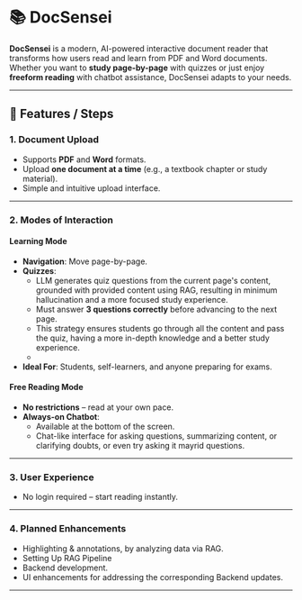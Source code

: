 # 📚 DocSensei

**DocSensei** is a modern, AI-powered interactive document reader that transforms how users read and learn from PDF and Word documents.  
Whether you want to **study page-by-page** with quizzes or just enjoy **freeform reading** with chatbot assistance, DocSensei adapts to your needs.

---

## 🚀 Features / Steps

### 1. **Document Upload**
- Supports **PDF** and **Word** formats.
- Upload **one document at a time** (e.g., a textbook chapter or study material).
- Simple and intuitive upload interface.

---

### 2. **Modes of Interaction**

#### **Learning Mode**
- **Navigation**: Move page-by-page.
- **Quizzes**:  
  - LLM generates quiz questions from the current page's content, grounded with provided content using RAG, resulting in minimum hallucination and a more focused study experience.
  - Must answer **3 questions correctly** before advancing to the next page.
  - This strategy ensures students go through all the content and pass the quiz, having a more in-depth knowledge and a better study experience.
  - 
- **Ideal For**: Students, self-learners, and anyone preparing for exams.

#### **Free Reading Mode**
- **No restrictions** – read at your own pace.
- **Always-on Chatbot**:  
  - Available at the bottom of the screen.
  - Chat-like interface for asking questions, summarizing content, or clarifying doubts, or even try asking it mayrid questions.

---

### 3. **User Experience**
- No login required – start reading instantly.
---

### 4. **Planned Enhancements**
- Highlighting & annotations, by analyzing data via RAG.
- Setting Up RAG Pipeline
- Backend development.
- UI enhancements for addressing the corresponding Backend updates.

---
